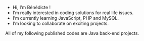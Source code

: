 -  Hi, I’m Bénédicte !
- I’m really interested in coding solutions for real life issues. 
- I’m currently learning JavaScript, PHP and MySQL. 
- I’m looking to collaborate on exciting projects.

All of my following published codes are Java back-end projects. 


<!---
bntheturtle/bntheturtle is a ✨ special ✨ repository because its `README.md` (this file) appears on your GitHub profile.
You can click the Preview link to take a look at your changes.
--->
